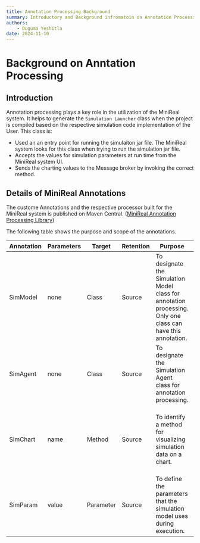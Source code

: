```yaml
---
title: Annotation Processing Background
summary: Introductory and Background infromatoin on Annotation Processing.
authors:
    - Duguma Yeshitla
date: 2024-11-10
---
```


# Background on Anntation Processing
## Introduction
Annotation processing plays a key role in the utilization of the MiniReal system.
It helps to generate the `Simulation Launcher` class when the project is compiled 
based on the respective simulation code implementation of the User. This class is:

* Used an an entry point for running the simulaiton jar file. The MiniReal system
looks for this class when trying to run the simulation jar file.
* Accepts the values for simulation parameters at run time from the MiniReal system
UI.
* Sends the charting values to the Message broker by invoking the correct method.

## Details of MiniReal Annotations
The custome Annotations and the respective processor built for the MiniReal system
is published on Maven Central. ([MiniReal Annotation Processing Library](
    https://central.sonatype.com/artifact/io.github.panderior/minireal-annotation))

The following table shows the purpose and scope of the annotations.

| Annotation | Parameters | Target     | Retention | Purpose      | Return Type |
|-----------|------------|------------|-----------|---------------|----------------|
| SimModel  | none       | Class      | Source    | To designate the Simulation Model class for annotation processing. Only one class can have this annotation. | Not applicable |
| SimAgent  | none       | Class      | Source    | To designate the Simulation Agent class for annotation processing. | Not applicable |
| SimChart  | name       | Method     | Source    | To identify a method for visualizing simulation data on a chart. | An integer summarizing the cumulative data of agents for a single simulation cycle. |
| SimParam  | value      | Parameter  | Source    | To define the parameters that the simulation model uses during execution.  | Not applicable |
